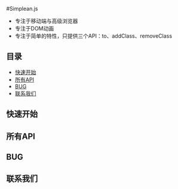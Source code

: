 #Simplean.js
* 专注于移动端与高级浏览器
* 专注于DOM动画
* 专注于简单的特性，只提供三个API：to、addClass、removeClass

## 目录
- [快速开始](#quickStart)
- [所有API](#allApi)
- [BUG](#bug)
- [联系我们](#author)

<a name="quickStart"></a>
## 快速开始
<a name="allApi"></a>
## 所有API
<a name="bug"></a>
## BUG
<a name="author"></a>
## 联系我们